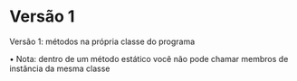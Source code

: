 # Versão 1 

Versão 1: métodos na própria classe do programa

• Nota: dentro de um método estático você não pode chamar membros de instância da mesma classe
